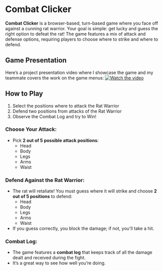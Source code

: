 # Combat Clicker
**Combat Clicker** is a browser-based, turn-based game where you face off against a cunning rat warrior. Your goal is simple: get lucky and guess the right option to defeat the rat! The game features a mix of attack and defense options, requiring players to choose where to strike and where to defend.

## Game Presentation
Here’s a project presentation video where I showcase the game and my teammate covers the work on the game menus:
[![Watch the video](https://img.youtube.com/vi/Mptg1MEHPik/maxresdefault.jpg)](https://www.youtube.com/watch?v=Mptg1MEHPik)

## How to Play
1. Select the positions where to attack the Rat Warrior
2. Defend two positions from attacks of the Rat Warrior
3. Observe the Combat Log and try to Win!

### Choose Your Attack:
- Pick **2 out of 5 possible attack positions**:
  - Head
  - Body
  - Legs
  - Arms
  - Waist

### Defend Against the Rat Warrior:
- The rat will retaliate! You must guess where it will strike and choose **2 out of 5 positions** to defend:
  - Head
  - Body
  - Legs
  - Arms
  - Waist
- If you guess correctly, you block the damage; if not, you'll take a hit.

### Combat Log:
- The game features a **combat log** that keeps track of all the damage dealt and received during the fight.
- It’s a great way to see how well you’re doing.
